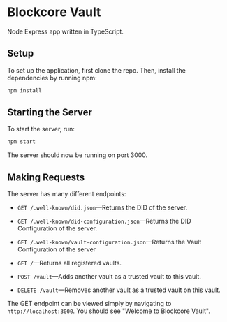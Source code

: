 # Blockcore Vault

Node Express app written in TypeScript.

## Setup

To set up the application, first clone the repo. Then, install the dependencies by running npm:

```bash
npm install
```

## Starting the Server

To start the server, run:

```bash
npm start
```

The server should now be running on port 3000.

## Making Requests

The server has many different endpoints:

- `GET /.well-known/did.json`&mdash;Returns the DID of the server.
- `GET /.well-known/did-configuration.json`&mdash;Returns the DID Configuration of the server.
- `GET /.well-known/vault-configuration.json`&mdash;Returns the Vault Configuration of the server

- `GET /`&mdash;Returns all registered vaults.
- `POST /vault`&mdash;Adds another vault as a trusted vault to this vault.
- `DELETE /vault`&mdash;Removes another vault as a trusted vault on this vault.

The GET endpoint can be viewed simply by navigating to `http://localhost:3000`. You should see "Welcome to Blockcore Vault".
